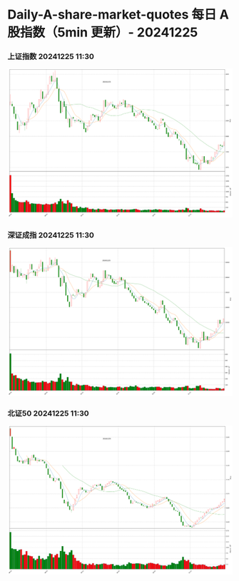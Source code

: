 
# Daily-A-share-market-quotes 每日 A 股指数（5min 更新）- 20241225

### 上证指数 20241225 11:30
![](./fig/2024/12/20241225-sh000001.png)

### 深证成指 20241225 11:30
![](./fig/2024/12/20241225-sz399001.png)

### 北证50 20241225 11:30
![](./fig/2024/12/20241225-bj899050.png)
